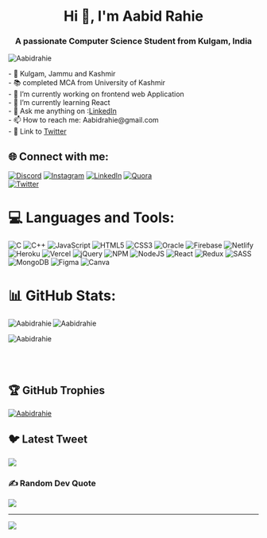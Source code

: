 <h1 align="center">Hi 👋, I'm Aabid Rahie</h1>
<h3 align="center">A passionate Computer Science Student from Kulgam, India</h3>
<p align="left"> <img src="https://komarev.com/ghpvc/?username=Aabidrahie&label=Profile%20views&color=0e75b6&style=flat" alt="Aabidrahie" /> </p>
- 🚩 Kulgam, Jammu and Kashmir<br>
- 📚 completed  MCA from University of Kashmir<br>
- 🔭 I’m currently working on frontend web Application <br>
- 🌱 I’m currently learning React<br>
- 💬 Ask me anything on :<a href="https://www.linkedin.com/in/aabid-rahie/">LinkedIn </a> <br>
- 📫 How to reach me: Aabidrahie@gmail.com <br>
- 💬 Link to <a href="https://www.linkedin.com/in/aabid-rahie/">Twitter </a> <br>


## 🌐 Connect with me:
[![Discord](https://img.shields.io/badge/Discord-%237289DA.svg?logo=discord&logoColor=white)](https://discord.gg/fFbZTuu6)
[![Instagram](https://img.shields.io/badge/Instagram-%23E4405F.svg?logo=Instagram&logoColor=white)](https://instagram.com/aabid_rahie) 
[![LinkedIn](https://img.shields.io/badge/LinkedIn-%230077B5.svg?logo=linkedin&logoColor=white)](https://linkedin.com/in/Aabid-rahie) 
[![Quora](https://img.shields.io/badge/Quora-%23B92B27.svg?logo=Quora&logoColor=white)](https://quora.com/profile/Shakir-Ahmad-92)  
[![Twitter](https://img.shields.io/badge/Twitter-%231DA1F2.svg?logo=Twitter&logoColor=white)](https://twitter.com/aabidrahie) 

# 💻 Languages and Tools:
![C](https://img.shields.io/badge/c-%2300599C.svg?style=for-the-badge&logo=c&logoColor=white) ![C++](https://img.shields.io/badge/c++-%2300599C.svg?style=for-the-badge&logo=c%2B%2B&logoColor=white) ![JavaScript](https://img.shields.io/badge/javascript-%23323330.svg?style=for-the-badge&logo=javascript&logoColor=%23F7DF1E) ![HTML5](https://img.shields.io/badge/html5-%23E34F26.svg?style=for-the-badge&logo=html5&logoColor=white) ![CSS3](https://img.shields.io/badge/css3-%231572B6.svg?style=for-the-badge&logo=css3&logoColor=white) ![Oracle](https://img.shields.io/badge/Oracle-F80000?style=for-the-badge&logo=oracle&logoColor=white) ![Firebase](https://img.shields.io/badge/firebase-%23039BE5.svg?style=for-the-badge&logo=firebase) ![Netlify](https://img.shields.io/badge/netlify-%23000000.svg?style=for-the-badge&logo=netlify&logoColor=#00C7B7) ![Heroku](https://img.shields.io/badge/heroku-%23430098.svg?style=for-the-badge&logo=heroku&logoColor=white) ![Vercel](https://img.shields.io/badge/vercel-%23000000.svg?style=for-the-badge&logo=vercel&logoColor=white) ![jQuery](https://img.shields.io/badge/jquery-%230769AD.svg?style=for-the-badge&logo=jquery&logoColor=white) ![NPM](https://img.shields.io/badge/NPM-%23000000.svg?style=for-the-badge&logo=npm&logoColor=white) ![NodeJS](https://img.shields.io/badge/node.js-6DA55F?style=for-the-badge&logo=node.js&logoColor=white) ![React](https://img.shields.io/badge/react-%2320232a.svg?style=for-the-badge&logo=react&logoColor=%2361DAFB) ![Redux](https://img.shields.io/badge/redux-%23593d88.svg?style=for-the-badge&logo=redux&logoColor=white) ![SASS](https://img.shields.io/badge/SASS-hotpink.svg?style=for-the-badge&logo=SASS&logoColor=white) ![MongoDB](https://img.shields.io/badge/MongoDB-%234ea94b.svg?style=for-the-badge&logo=mongodb&logoColor=white) 	![Figma](https://img.shields.io/badge/figma-%23F24E1E.svg?style=for-the-badge&logo=figma&logoColor=white) ![Canva](https://img.shields.io/badge/Canva-%2300C4CC.svg?style=for-the-badge&logo=Canva&logoColor=white)
# 📊 GitHub Stats:
<div>
<p><img align="left" src="https://github-readme-stats.vercel.app/api?username=Aabidrahie&theme=monokai&hide_border=false&include_all_commits=false&count_private=truer&show_icons=true" alt="Aabidrahie" /></p>

<p><img align="center" src="https://github-readme-streak-stats.herokuapp.com/?user=Aabidrahie&theme=monokai&hide_border=false" alt="Aabidrahie" /></p></div>
<p><image align="left" src="https://github-readme-stats.vercel.app/api/top-langs/?username=Aabidrahie&theme=monokai&hide_border=false&include_all_commits=false&count_private=false&layout=compact" alt="Aabidrahie"/></p>


<br><br><br><br>

## 🏆 GitHub Trophies
<p align="left"> <a href="https://github.com/ryo-ma/github-profile-trophy"><img src="https://github-profile-trophy.vercel.app/?username=Aabidrahie" alt="Aabidrahie" /></a> </p>

## 🐦 Latest Tweet
<a href="https://github.com/VishwaGauravIn/github-twitter-card-embed"><img src="https://gtce.itsvg.in/api?username=Aabidrahie&theme=dracula&response=true&border=true&time=true&icon=default"/></a>
### ✍️ Random Dev Quote
![](https://quotes-github-readme.vercel.app/api?type=horizontal&theme=radical)



---
[![](https://visitcount.itsvg.in/api?id=Aabidrahie&icon=0&color=0)](https://visitcount.itsvg.in)

<!-- Proudly created with GPRM ( https://gprm.itsvg.in ) -->
